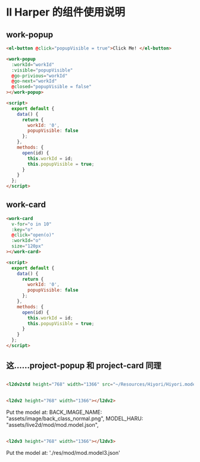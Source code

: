 # Il Harper 的组件使用说明

## work-popup

```html
<el-button @click="popupVisible = true">Click Me! </el-button>

<work-popup
  :workId="workId"
  :visible="popupVisible"
  @go-privious="workId"
  @go-next="workId"
  @closed="popupVisible = false"
></work-popup>

<script>
  export default {
    data() {
      return {
        workId: '0',
        popupVisible: false
      };
    },
    methods: {
      open(id) {
        this.workId = id;
        this.popupVisible = true;
      }
    }
  };
</script>
```

## work-card

```html
<work-card
  v-for="o in 10"
  :key="o"
  @click="open(o)"
  :workId="o"
  size="120px"
></work-card>

<script>
  export default {
    data() {
      return {
        workId: '0',
        popupVisible: false
      };
    },
    methods: {
      open(id) {
        this.workId = id;
        this.popupVisible = true;
      }
    }
  };
</script>
```

## 这……project-popup 和 project-card 同理

## <l2dv2std>

```html
<l2dv2std height="768" width="1366" src="~/Resources/Hiyori/Hiyori.model3.json"></l2dv2std>
```

## <l2dv2>

```html
<l2dv2 height="768" width="1366"></l2dv2>
```

Put the model at:
    BACK_IMAGE_NAME: "assets/image/back_class_normal.png",
    MODEL_HARU: "assets/live2d/mod/mod.model.json",

## <l2dv3>

```html
<l2dv3 height="768" width="1366"></l2dv3>
```

Put the model at: './res/mod/mod.model3.json'
